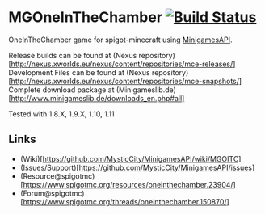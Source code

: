 MGOneInTheChamber [![Build Status](http://www.minigameslib.de/build.png?app=OneInTheChamber&major=1)](http://www.minigameslib.de/buildref.php?app=OneInTheChamber&major=1)
=======

OneInTheChamber game for spigot-minecraft using [MinigamesAPI](https://github.com/MysticCity/MinigamesAPI).

Release builds can be found at (Nexus repository)[http://nexus.xworlds.eu/nexus/content/repositories/mce-releases/]
Development Files can be found at (Nexus repository)[http://nexus.xworlds.eu/nexus/content/repositories/mce-snapshots/]
Complete download package at (Minigameslib.de)[http://www.minigameslib.de/downloads_en.php#all]

Tested with 1.8.X, 1.9.X, 1.10, 1.11

Links
--------

- (Wiki)[https://github.com/MysticCity/MinigamesAPI/wiki/MGOITC]
- (Issues/Support)[https://github.com/MysticCity/MinigamesAPI/issues]
- (Resource@spigotmc)[https://www.spigotmc.org/resources/oneinthechamber.23904/]
- (Forum@spigotmc)[https://www.spigotmc.org/threads/oneinthechamber.150870/]
